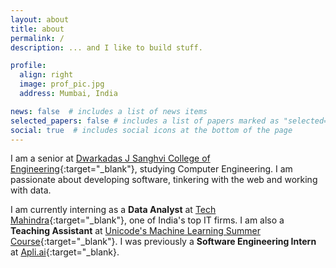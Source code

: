 ```yaml
---
layout: about
title: about
permalink: /
description: ... and I like to build stuff.

profile:
  align: right
  image: prof_pic.jpg
  address: Mumbai, India

news: false  # includes a list of news items
selected_papers: false # includes a list of papers marked as "selected={true}"
social: true  # includes social icons at the bottom of the page
---
```


I am a senior at [Dwarkadas J Sanghvi College of Engineering](http://djsce.ac.in/){:target="\_blank"}, studying Computer Engineering. I am passionate about developing software, tinkering with the web and working with data.

I am currently interning as a **Data Analyst** at [Tech Mahindra](http://techmahindra.com/){:target="\_blank"}, one of India's top IT firms. I am also a **Teaching Assistant** at [Unicode's Machine Learning Summer Course](http://djunicode.github.io/umlsc-2021/){:target="\_blank"}.  I was previously a **Software Engineering Intern** at [Apli.ai](http://apli.ai/){:target="\_blank}.
